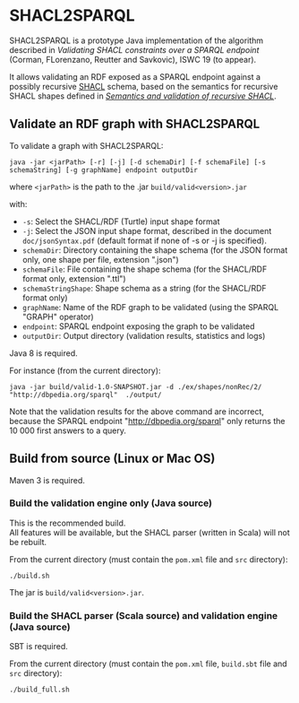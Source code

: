 # SHACL2SPARQL

SHACL2SPARQL is a prototype Java implementation of the algorithm described in
*Validating SHACL constraints over a SPARQL endpoint* (Corman, FLorenzano, Reutter and Savkovic), ISWC 19 (to appear).

It allows validating an RDF exposed as a SPARQL endpoint against a possibly recursive [SHACL](https://www.w3.org/TR/shacl/) schema,
based on the semantics for recursive SHACL shapes defined in
[*Semantics and validation of recursive SHACL*](https://www.inf.unibz.it/krdb/KRDB%20files/tech-reports/KRDB18-01.pdf).


## Validate an RDF graph with SHACL2SPARQL ##

To validate a graph with SHACL2SPARQL:

```
java -jar <jarPath> [-r] [-j] [-d schemaDir] [-f schemaFile] [-s schemaString] [-g graphName] endpoint outputDir
```

where `<jarPath>` is the path to the .jar `build/valid<version>.jar`

with:
* `-s`: Select the SHACL/RDF (Turtle) input shape format
* `-j`: Select the JSON input shape format, described in the document `doc/jsonSyntax.pdf` (default format if none of -s or -j is specified).
* `schemaDir`: Directory containing the shape schema (for the JSON format only, one shape per file, extension ".json")
* `schemaFile`: File containing the shape schema (for the SHACL/RDF format only, extension ".ttl")
* `schemaStringShape`: Shape schema as a string (for the SHACL/RDF format only)
* `graphName`: Name of the RDF graph to be validated (using the SPARQL "GRAPH" operator)
* `endpoint`: SPARQL endpoint exposing the graph to be validated
* `outputDir`: Output directory (validation results, statistics and logs)
 
Java 8 is required.

For instance (from the current directory):
```
java -jar build/valid-1.0-SNAPSHOT.jar -d ./ex/shapes/nonRec/2/ "http://dbpedia.org/sparql"  ./output/
```

Note that the validation results for the above command are incorrect, because the SPARQL endpoint "http://dbpedia.org/sparql" only returns the 10 000 first answers to a query.


## Build from source (Linux or Mac OS)

Maven 3 is required.

### Build the validation engine only (Java source)

This is the recommended build.\
All features will be available, but the SHACL parser (written in Scala) will not be rebuilt. 

From the current directory (must contain the `pom.xml` file and `src` directory):
```
./build.sh
```
The jar is `build/valid<version>.jar`.


### Build the SHACL parser (Scala source) and validation engine (Java source)

SBT is required.

From the current directory (must contain the `pom.xml` file, `build.sbt` file and `src` directory):
```
./build_full.sh
```
